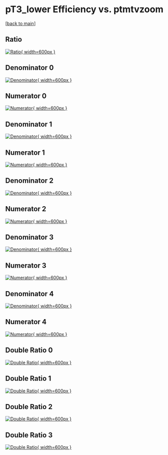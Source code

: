 # pT3_lower Efficiency vs. ptmtvzoom

[[back to main](./)]



## Ratio

[![Ratio](../mtv/var/pT3_lower_xtr_0_0_eff_ptmtvzoom.png){ width=600px }](../mtv/var/pT3_lower_xtr_0_0_eff_ptmtvzoom.pdf)

## Denominator 0

[![Denominator](../mtv/den/pT3_lower_xtr_0_0_eff_ptmtvzoom_den0.png){ width=600px }](../mtv/den/pT3_lower_xtr_0_0_eff_ptmtvzoom_den0.pdf)

## Numerator 0

[![Numerator](../mtv/num/pT3_lower_xtr_0_0_eff_ptmtvzoom_num0.png){ width=600px }](../mtv/num/pT3_lower_xtr_0_0_eff_ptmtvzoom_num0.pdf)

## Denominator 1

[![Denominator](../mtv/den/pT3_lower_xtr_0_0_eff_ptmtvzoom_den1.png){ width=600px }](../mtv/den/pT3_lower_xtr_0_0_eff_ptmtvzoom_den1.pdf)

## Numerator 1

[![Numerator](../mtv/num/pT3_lower_xtr_0_0_eff_ptmtvzoom_num1.png){ width=600px }](../mtv/num/pT3_lower_xtr_0_0_eff_ptmtvzoom_num1.pdf)

## Denominator 2

[![Denominator](../mtv/den/pT3_lower_xtr_0_0_eff_ptmtvzoom_den2.png){ width=600px }](../mtv/den/pT3_lower_xtr_0_0_eff_ptmtvzoom_den2.pdf)

## Numerator 2

[![Numerator](../mtv/num/pT3_lower_xtr_0_0_eff_ptmtvzoom_num2.png){ width=600px }](../mtv/num/pT3_lower_xtr_0_0_eff_ptmtvzoom_num2.pdf)

## Denominator 3

[![Denominator](../mtv/den/pT3_lower_xtr_0_0_eff_ptmtvzoom_den3.png){ width=600px }](../mtv/den/pT3_lower_xtr_0_0_eff_ptmtvzoom_den3.pdf)

## Numerator 3

[![Numerator](../mtv/num/pT3_lower_xtr_0_0_eff_ptmtvzoom_num3.png){ width=600px }](../mtv/num/pT3_lower_xtr_0_0_eff_ptmtvzoom_num3.pdf)

## Denominator 4

[![Denominator](../mtv/den/pT3_lower_xtr_0_0_eff_ptmtvzoom_den4.png){ width=600px }](../mtv/den/pT3_lower_xtr_0_0_eff_ptmtvzoom_den4.pdf)

## Numerator 4

[![Numerator](../mtv/num/pT3_lower_xtr_0_0_eff_ptmtvzoom_num4.png){ width=600px }](../mtv/num/pT3_lower_xtr_0_0_eff_ptmtvzoom_num4.pdf)

## Double Ratio 0

[![Double Ratio](../mtv/ratio/pT3_lower_xtr_0_0_eff_ptmtvzoom_ratio0.png){ width=600px }](../mtv/ratio/pT3_lower_xtr_0_0_eff_ptmtvzoom_ratio0.pdf)

## Double Ratio 1

[![Double Ratio](../mtv/ratio/pT3_lower_xtr_0_0_eff_ptmtvzoom_ratio1.png){ width=600px }](../mtv/ratio/pT3_lower_xtr_0_0_eff_ptmtvzoom_ratio1.pdf)

## Double Ratio 2

[![Double Ratio](../mtv/ratio/pT3_lower_xtr_0_0_eff_ptmtvzoom_ratio2.png){ width=600px }](../mtv/ratio/pT3_lower_xtr_0_0_eff_ptmtvzoom_ratio2.pdf)

## Double Ratio 3

[![Double Ratio](../mtv/ratio/pT3_lower_xtr_0_0_eff_ptmtvzoom_ratio3.png){ width=600px }](../mtv/ratio/pT3_lower_xtr_0_0_eff_ptmtvzoom_ratio3.pdf)

